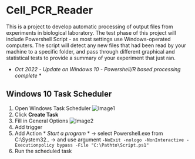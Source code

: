 # Cell_PCR_Reader

This is a project to develop automatic processing of output files from experiments in biological laboratory.
The test phase of this project will include Powershell Script - as most settings use Windows-operated computers.
The script will detect any new files that had been read by your machine to a specific folder, and pass through different graphical and statistical tests to provide a summary of your experiment that just ran.

* *Oct 2022 - Update on Windows 10 - Powershell/R based processing complete* *

## Windows 10 Task Scheduler
1) Open Windows Task Scheduler
![Image1](https://github.com/jaychoi4830/Cell_PCR_Reader/tree/main/.images/Task_Scheduler1.PNG)
2) Click **Create Task**
3) Fill in General Options
![Image2](https://github.com/jaychoi4830/Cell_PCR_Reader/tree/main/.images/Task_Scheduler2.PNG)
4) Add trigger
5) Add Action * *Start a program* * -> select Powershell.exe from C:\System32\.. -> and use argument
``-NoExit -nologo -NonInteractive -Executionpolicy bypass -File "C:\Pathto\Script.ps1"``
6) Run the scheduled task
